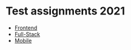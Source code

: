 # Test assignments 2021

* [Frontend](frontend/README.md)
* [Full-Stack](fullstack/README.md)
* [Mobile](mobile/README.md)